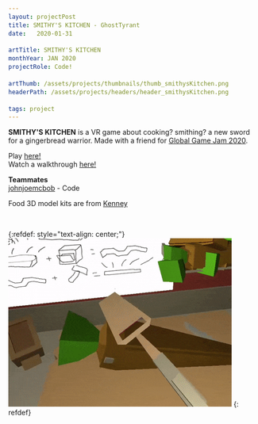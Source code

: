 ```yaml
---
layout: projectPost
title: SMITHY'S KITCHEN - GhostTyrant
date:   2020-01-31

artTitle: SMITHY'S KITCHEN
monthYear: JAN 2020
projectRole: Code!

artThumb: /assets/projects/thumbnails/thumb_smithysKitchen.png
headerPath: /assets/projects/headers/header_smithysKitchen.png

tags: project
---
```


<b>SMITHY'S KITCHEN</b> is a VR game about cooking? smithing? a new sword for a gingerbread warrior. Made with a friend for [Global Game Jam 2020](https://globalgamejam.org/).

Play [here!](https://johnjoemcbob.itch.io/smithyskitchen)
<br>Watch a walkthrough [here!](https://www.youtube.com/watch?v=ZIW52M1NQow)

<b>Teammates</b>
<br>[johnjoemcbob](https://twitter.com/johnjoemcbob) - Code

Food 3D model kits are from [Kenney](https://kenney.nl/)

<br>

{:refdef: style="text-align: center;"}
![one](/assets/projects/smithy_0.gif)
{: refdef}
